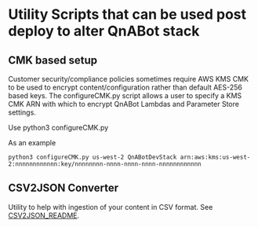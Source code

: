 # Utility Scripts that can be used post deploy to alter QnABot stack

## CMK based setup
Customer security/compliance policies sometimes require AWS KMS CMK to be used to encrypt content/configuration rather
than default AES-256 based keys. The configureCMK.py script allows a user to specify a KMS CMK ARN with which 
to encrypt QnABot Lambdas and Parameter Store settings.

Use 
python3 configureCMK.py <aws region> <CLOUDFORMATION STACK NAME> <KMS CMK ARN>

As an example

```
python3 configureCMK.py us-west-2 QnABotDevStack arn:aws:kms:us-west-2:nnnnnnnnnnnn:key/nnnnnnnn-nnnn-nnnn-nnnn-nnnnnnnnnnnn
```

## CSV2JSON Converter
Utility to help with ingestion of your content in CSV format. See [CSV2JSON_README](./csv2json_converter/CSV2JSON_README.md).
